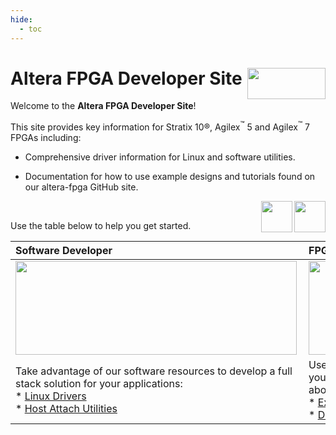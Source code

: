 ```yaml
---
hide:
  - toc
---
```


# **Altera FPGA Developer Site** <image src="assets/altera.png" align="right" width="125" height="50">

Welcome to the **Altera FPGA Developer Site**!

This site provides key information for Stratix 10®,  Agilex<sup>&trade;</sup> 5 and Agilex<sup>&trade;</sup> 7 FPGAs including:

* Comprehensive driver information for Linux and software utilities.

* Documentation for how to use example designs and tutorials found on our altera-fpga GitHub site.

<image src="common/images/agilex-7.png" align="right" width="50" height="50"> 
<image src="common/images/agilex-5.png" align="right" width="50" height="50"> 

<br>

Use the table below to help you get started.

|Software Developer | FPGA Developer | Application Developer |
|:---|:---|:---|
|<image src="common/images/sw-developer.png" align="left" width="450" height="150"> |<image src="common/images/fpga-developer.png" align="left" width="450" height="150">|<image src="common/images/application-developer.png" align="left" width="450" height="150">|
| Take advantage of our software resources to develop a full stack solution for your applications:<br>* [Linux Drivers](driver-list/driver-list-linux.md) <br> * [Host Attach Utilities](sw-tools-list/host-attach-tools.md)|Use our design example resources as a starting point for your own custom design or peruse our demos to learn more about a specific topic:<br> * [Example Designs](ed-demo-list/ed-list.md)</br> * [Demos](ed-demo-list/demo-list.md)| Review our software utilities and higher level stack offerings:<br>* [Host Attach Utilities](sw-tools-list/host-attach-tools.md) |
